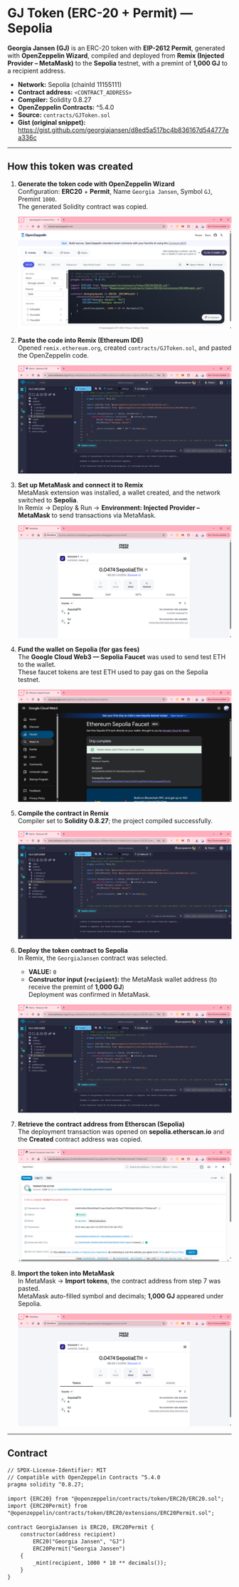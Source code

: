 # GJ Token (ERC-20 + Permit) — Sepolia

**Georgia Jansen (GJ)** is an ERC-20 token with **EIP-2612 Permit**, generated with **OpenZeppelin Wizard**, compiled and deployed from **Remix (Injected Provider – MetaMask)** to the **Sepolia** testnet, with a premint of **1,000 GJ** to a recipient address.

- **Network:** Sepolia (chainId 11155111)  
- **Contract address:** `<CONTRACT_ADDRESS>`  
- **Compiler:** Solidity 0.8.27  
- **OpenZeppelin Contracts:** ^5.4.0  
- **Source:** `contracts/GJToken.sol`  
- **Gist (original snippet):** https://gist.github.com/georgiajansen/d8ed5a517bc4b836167d544777ea336c

---

## How this token was created 

1. **Generate the token code with OpenZeppelin Wizard**  
   Configuration: **ERC20** + **Permit**, Name `Georgia Jansen`, Symbol `GJ`, Premint `1000`.  
   The generated Solidity contract was copied.
   
   ![OpenZeppelin Wizard](assets/oz-wizard.png)

2. **Paste the code into Remix (Ethereum IDE)**  
   Opened `remix.ethereum.org`, created `contracts/GJToken.sol`, and pasted the OpenZeppelin code.
   
   ![Remix IDE (code pasted)](assets/remix-ide.png)

3. **Set up MetaMask and connect it to Remix**  
   MetaMask extension was installed, a wallet created, and the network switched to **Sepolia**.  
   In Remix → Deploy & Run → **Environment: Injected Provider – MetaMask** to send transactions via MetaMask.
   
   ![MetaMask on Sepolia](assets/metamask-sepolia.png)

4. **Fund the wallet on Sepolia (for gas fees)**  
   The **Google Cloud Web3 — Sepolia Faucet** was used to send test ETH to the wallet.  
   These faucet tokens are test ETH used to pay gas on the Sepolia testnet.
   
   ![Google Cloud Sepolia Faucet](assets/google-cloud-faucet.png)

5. **Compile the contract in Remix**  
   Compiler set to **Solidity 0.8.27**; the project compiled successfully.
   
   ![Remix IDE (compile)](assets/remix-ide.png)

6. **Deploy the token contract to Sepolia**  
   In Remix, the `GeorgiaJansen` contract was selected.  
   - **VALUE:** `0`  
   - **Constructor input (`recipient`):** the MetaMask wallet address (to receive the premint of **1,000 GJ**)  
   Deployment was confirmed in MetaMask.

   ![Remix IDE (deploy)](assets/remix-ide.png)

7. **Retrieve the contract address from Etherscan (Sepolia)**  
   The deployment transaction was opened on **sepolia.etherscan.io** and the **Created** contract address was copied.
   
   ![Etherscan — deployment/transfer](assets/etherscan-tx.png)

8. **Import the token into MetaMask**  
   In MetaMask → **Import tokens**, the contract address from step 7 was pasted.  
   MetaMask auto-filled symbol and decimals; **1,000 GJ** appeared under Sepolia.
   
   ![MetaMask showing GJ balance](assets/metamask-sepolia.png)

---

## Contract

```solidity
// SPDX-License-Identifier: MIT
// Compatible with OpenZeppelin Contracts ^5.4.0
pragma solidity ^0.8.27;

import {ERC20} from "@openzeppelin/contracts/token/ERC20/ERC20.sol";
import {ERC20Permit} from "@openzeppelin/contracts/token/ERC20/extensions/ERC20Permit.sol";

contract GeorgiaJansen is ERC20, ERC20Permit {
    constructor(address recipient)
        ERC20("Georgia Jansen", "GJ")
        ERC20Permit("Georgia Jansen")
    {
        _mint(recipient, 1000 * 10 ** decimals());
    }
}

